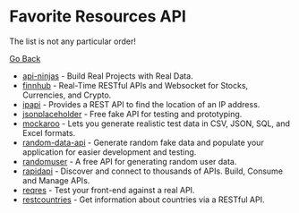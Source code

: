 # Favorite Resources API

The list is not any particular order!

[Go Back](./README.md)

- [api-ninjas](https://api-ninjas.com/api) - Build Real Projects with Real Data.
- [finnhub](https://finnhub.io) - Real-Time RESTful APIs and Websocket for Stocks, Currencies, and Crypto.
- [ipapi](https://ipapi.co) - Provides a REST API to find the location of an IP address.
- [jsonplaceholder](https://jsonplaceholder.typicode.com) - Free fake API for testing and prototyping.
- [mockaroo](https://www.mockaroo.com) - Lets you generate realistic test data in CSV, JSON, SQL, and Excel formats.
- [random-data-api](https://random-data-api.com) - Generate random fake data and populate your application for easier development and testing.
- [randomuser](https://randomuser.me) - A free API for generating random user data.
- [rapidapi](https://rapidapi.com/hub) - Discover and connect to thousands of APIs. Build, Consume and Manage APIs.
- [reqres](https://reqres.in) - Test your front-end against a real API.
- [restcountries](https://restcountries.com) - Get information about countries via a RESTful API.
